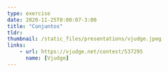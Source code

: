```yaml
---
type: exercise
date: 2020-11-25T0:00:07-3:00
title: "Conjuntos"
tldr: 
thumbnail: /static_files/presentations/vjudge.jpeg
links: 
    - url: https://vjudge.net/contest/537295
      name: [Vjudge]
---
```


